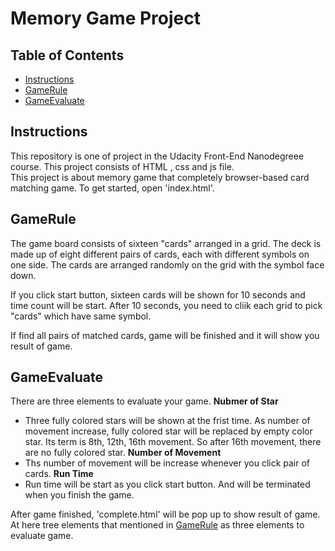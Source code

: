# Memory Game Project

## Table of Contents

* [Instructions](#instructions)
* [GameRule](#gamerule)
* [GameEvaluate](#gameevaluate)

## Instructions

This repository is one of project in the Udacity Front-End Nanodegreee course. This project consists of HTML , css and js file.  
This project is about memory game that completely browser-based card matching game. To get started, open 'index.html'.


## GameRule

The game board consists of sixteen "cards" arranged in a grid. The deck is made up of eight different pairs of cards, each with different symbols on one side. The cards are arranged randomly on the grid with the symbol face down.

If you click start button, sixteen cards will be shown for 10 seconds and time count will be start. After 10 seconds, you need to cliik each grid to pick "cards" which have same symbol.

If find all pairs of matched cards, game will be finished and it will show you result of game.

## GameEvaluate

There are three elements to evaluate your game.
**Nubmer of Star**
- Three fully colored stars will be shown at the frist time. As number of movement increase, fully colored star will be replaced by empty color star. Its term is 8th, 12th, 16th movement. So after 16th movement, there are no fully colored star. 
**Number of Movement**
- Ths number of movement will be increase whenever you click pair of cards.
**Run Time**
- Run time will be start as you click start button. And will be terminated when you finish the game.  

After game finished, 'complete.html' will be pop up to show result of game. At here tree elements that mentioned in [GameRule](#gamerule) as three elements to evaluate game.



